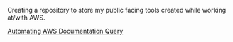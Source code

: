 Creating a repository to store my public facing tools created while working at/with AWS.

[Automating AWS Documentation Query](https://github.com/kyle-damas/aws/tree/main/search-aws-documentation)
